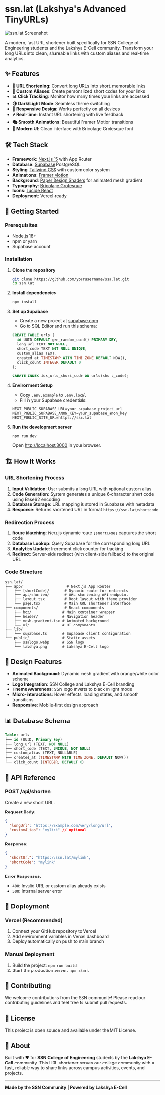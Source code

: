 # ssn.lat (Lakshya's Advanced TinyURLs)

![ssn.lat Screenshot](./public/ss.png)

A modern, fast URL shortener built specifically for SSN College of Engineering students and the Lakshya E-Cell community. Transform your long URLs into clean, shareable links with custom aliases and real-time analytics.

## ✨ Features

- **🔗 URL Shortening**: Convert long URLs into short, memorable links
- **🎨 Custom Aliases**: Create personalized short codes for your links
- **📊 Click Tracking**: Monitor how many times your links are accessed
- **🌗 Dark/Light Mode**: Seamless theme switching
- **📱 Responsive Design**: Works perfectly on all devices
- **⚡ Real-time**: Instant URL shortening with live feedback
- **🎭 Smooth Animations**: Beautiful Framer Motion transitions
- **🎨 Modern UI**: Clean interface with Bricolage Grotesque font

## 🛠️ Tech Stack

- **Framework**: [Next.js 15](https://nextjs.org/) with App Router
- **Database**: [Supabase](https://supabase.com/) PostgreSQL
- **Styling**: [Tailwind CSS](https://tailwindcss.com/) with custom color system
- **Animations**: [Framer Motion](https://www.framer.com/motion/)
- **Background**: [Paper Design Shaders](https://github.com/paper-design/shaders-react) for animated mesh gradient
- **Typography**: [Bricolage Grotesque](https://fonts.google.com/specimen/Bricolage+Grotesque)
- **Icons**: [Lucide React](https://lucide.dev/)
- **Deployment**: Vercel-ready

## 🚀 Getting Started

### Prerequisites

- Node.js 18+
- npm or yarn
- Supabase account

### Installation

1. **Clone the repository**

   ```bash
   git clone https://github.com/yourusername/ssn.lat.git
   cd ssn.lat
   ```

2. **Install dependencies**

   ```bash
   npm install
   ```

3. **Set up Supabase**

   - Create a new project at [supabase.com](https://supabase.com)
   - Go to SQL Editor and run this schema:

   ```sql
   CREATE TABLE urls (
     id UUID DEFAULT gen_random_uuid() PRIMARY KEY,
     long_url TEXT NOT NULL,
     short_code TEXT NOT NULL UNIQUE,
     custom_alias TEXT,
     created_at TIMESTAMP WITH TIME ZONE DEFAULT NOW(),
     click_count INTEGER DEFAULT 0
   );

   CREATE INDEX idx_urls_short_code ON urls(short_code);
   ```

4. **Environment Setup**

   - Copy `.env.example` to `.env.local`
   - Fill in your Supabase credentials:

   ```env
   NEXT_PUBLIC_SUPABASE_URL=your_supabase_project_url
   NEXT_PUBLIC_SUPABASE_ANON_KEY=your_supabase_anon_key
   NEXT_PUBLIC_SITE_URL=https://ssn.lat
   ```

5. **Run the development server**

   ```bash
   npm run dev
   ```

   Open [http://localhost:3000](http://localhost:3000) in your browser.

## 🏗️ How It Works

### URL Shortening Process

1. **Input Validation**: User submits a long URL with optional custom alias
2. **Code Generation**: System generates a unique 6-character short code using Base62 encoding
3. **Database Storage**: URL mapping is stored in Supabase with metadata
4. **Response**: Returns shortened URL in format `https://ssn.lat/shortcode`

### Redirection Process

1. **Route Matching**: Next.js dynamic route `[shortCode]` captures the short code
2. **Database Lookup**: Query Supabase for the corresponding long URL
3. **Analytics Update**: Increment click counter for tracking
4. **Redirect**: Server-side redirect (with client-side fallback) to the original URL

### Code Structure

```
ssn.lat/
├── app/                    # Next.js App Router
│   ├── [shortCode]/       # Dynamic route for redirects
│   ├── api/shorten/       # URL shortening API endpoint
│   ├── layout.tsx         # Root layout with theme provider
│   └── page.tsx           # Main URL shortener interface
├── components/            # React components
│   ├── box/              # Main container wrapper
│   ├── header/           # Navigation header
│   ├── mesh-gradient.tsx # Animated background
│   └── ui/               # UI components
├── lib/
│   └── supabase.ts       # Supabase client configuration
└── public/               # Static assets
    ├── ssnlogo.webp      # SSN logo
    └── lakshya.png       # Lakshya E-Cell logo
```

## 🎨 Design Features

- **Animated Background**: Dynamic mesh gradient with orange/white color scheme
- **Logo Integration**: SSN College and Lakshya E-Cell branding
- **Theme Awareness**: SSN logo inverts to black in light mode
- **Micro-interactions**: Hover effects, loading states, and smooth transitions
- **Responsive**: Mobile-first design approach

## 📊 Database Schema

```sql
Table: urls
├── id (UUID, Primary Key)
├── long_url (TEXT, NOT NULL)
├── short_code (TEXT, UNIQUE, NOT NULL)
├── custom_alias (TEXT, NULLABLE)
├── created_at (TIMESTAMP WITH TIME ZONE, DEFAULT NOW())
└── click_count (INTEGER, DEFAULT 0)
```

## 🔧 API Reference

### POST /api/shorten

Create a new short URL.

**Request Body:**

```json
{
  "longUrl": "https://example.com/very/long/url",
  "customAlias": "mylink" // optional
}
```

**Response:**

```json
{
  "shortUrl": "https://ssn.lat/mylink",
  "shortCode": "mylink"
}
```

**Error Responses:**

- `400`: Invalid URL or custom alias already exists
- `500`: Internal server error

## 🚀 Deployment

### Vercel (Recommended)

1. Connect your GitHub repository to Vercel
2. Add environment variables in Vercel dashboard
3. Deploy automatically on push to main branch

### Manual Deployment

1. Build the project: `npm run build`
2. Start the production server: `npm start`

## 🤝 Contributing

We welcome contributions from the SSN community! Please read our contributing guidelines and feel free to submit pull requests.

## 📝 License

This project is open source and available under the [MIT License](LICENSE).

## 🏫 About

Built with ❤️ for **SSN College of Engineering** students by the **Lakshya E-Cell** community. This URL shortener serves our college community with a fast, reliable way to share links across campus activities, events, and projects.

---

**Made by the SSN Community | Powered by Lakshya E-Cell**
